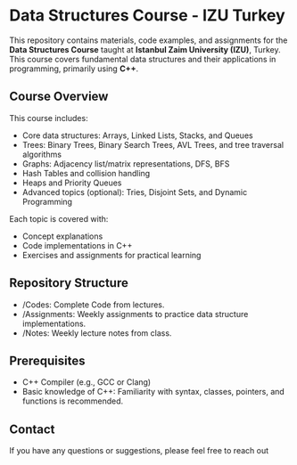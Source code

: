 # Data Structures Course - IZU Turkey

This repository contains materials, code examples, and assignments for the **Data Structures Course** taught at **Istanbul Zaim University (IZU)**, Turkey. This course covers fundamental data structures and their applications in programming, primarily using **C++**.

## Course Overview

This course includes:
- Core data structures: Arrays, Linked Lists, Stacks, and Queues
- Trees: Binary Trees, Binary Search Trees, AVL Trees, and tree traversal algorithms
- Graphs: Adjacency list/matrix representations, DFS, BFS
- Hash Tables and collision handling
- Heaps and Priority Queues
- Advanced topics (optional): Tries, Disjoint Sets, and Dynamic Programming

Each topic is covered with:
- Concept explanations
- Code implementations in C++
- Exercises and assignments for practical learning

## Repository Structure

- /Codes: Complete Code from lectures.
- /Assignments: Weekly assignments to practice data structure implementations.
- /Notes: Weekly lecture notes from class.

## Prerequisites
- C++ Compiler (e.g., GCC or Clang)
- Basic knowledge of C++: Familiarity with syntax, classes, pointers, and functions is recommended.

## Contact
If you have any questions or suggestions, please feel free to reach out

<!-- Instructor: Muhammad Owais Raza

Email: your_email@izu.edu.tr -->

